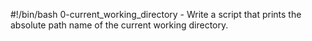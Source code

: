 #!/bin/bash
0-current_working_directory - Write a script that prints the absolute path name of the current working directory.
